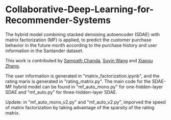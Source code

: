 # Collaborative-Deep-Learning-for-Recommender-Systems
The hybrid model combining stacked denoising autoencoder (SDAE) with matrix factorization (MF) is applied, to predict the customer purchase behavior in the future month according to the purchase history and user information in the Santander dataset.

This work is contributed by [Sampath Chanda](https://www.linkedin.com/in/sampathchanda/), [Suyin Wang](www.linkedin.com/in/suyin-wang-pmp-cap-3934b543) and [Xiaoou Zhang](https://www.linkedin.com/in/xiaoou-zhang-a9559211a/).

The user information is generated in "matrix_factorization.ipynb", and the rating marix is generated in "rating_matrix.py". The main code for the SDAE-MF hybrid model can be found in "mf_auto_mono.py" for one-hidden-layer SDAE and "mf_auto.py" for three-hidden-layer SDAE.

Update: in "mf_auto_mono_v2.py" and "mf_auto_v2.py", imporved the speed of matrix factorization by taking advantage of the sparsity of the rating matrix.
